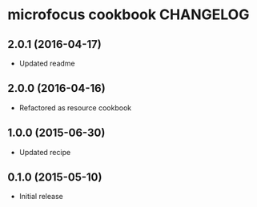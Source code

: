 microfocus cookbook CHANGELOG
=============================

2.0.1 (2016-04-17)
------------------
- Updated readme

2.0.0 (2016-04-16)
------------------
- Refactored as resource cookbook

1.0.0 (2015-06-30)
------------------
- Updated recipe

0.1.0 (2015-05-10)
------------------
- Initial release
